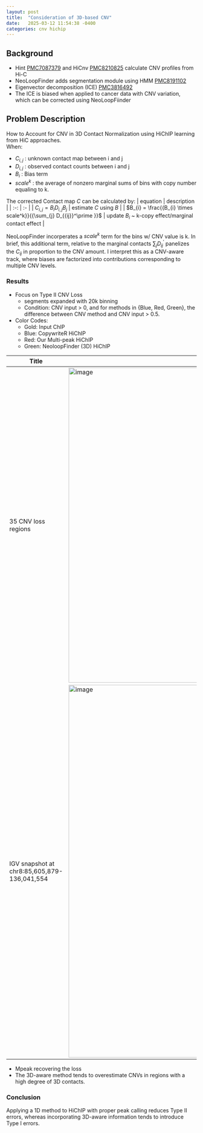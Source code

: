 ```yaml
---
layout: post
title:  "Consideration of 3D-based CNV"
date:   2025-03-12 11:54:38 -0400
categories: cnv hichip
---
```


## Background
- Hint [PMC7087379](https://pmc.ncbi.nlm.nih.gov/articles/PMC7087379/) and HiCnv [PMC8210825](https://pmc.ncbi.nlm.nih.gov/articles/PMC8210825/) calculate CNV profiles from Hi-C
- NeoLoopFinder adds segmentation module using HMM [PMC8191102](https://pmc.ncbi.nlm.nih.gov/articles/PMC8191102/)
- Eigenvector decomposition (ICE) [PMC3816492](https://pmc.ncbi.nlm.nih.gov/articles/PMC3816492/)
- The ICE is biased when applied to cancer data with CNV variation, which can be corrected using NeoLoopFiinder

## Problem Description

How to Account for CNV in 3D Contact Normalization using HiChIP learning from HiC approaches. 
</br>When:
- $C_{i,j}$ : unknown contact map between i and j
- $D_{i,j}$ : observed contact counts between i and j
- $B_i$ : Bias term
- $scale^k$ : the average of nonzero marginal sums of bins with copy number equaling to k.

The corrected Contact map $C$ can be calculated by:
| equation | description |
| :-: | :- |
| $C_{i,j} = B_i D_{i,j} B_j$ | estimate $C$ using $B$ |
| $B_{i} = \frac{{B_{i} \times scale^k}}{{\sum_{j} D_{{ij}}^\prime }}$ | update $B_i$ ~ k-copy effect/marginal contact effect |

NeoLoopFinder incorperates a $scale^k$ term for the bins w/ CNV value is k. 
In brief, this additional term, relative to the marginal contacts ${\mathop {\sum }\nolimits_{j} D_{{ij}}^\prime }$ 
panelizes the $C_{ij}$ in proportion to the CNV amount.
I interpret this as a CNV-aware track, where biases are factorized into contributions corresponding to multiple CNV levels.
  
### Results
- Focus on Type II CNV Loss
  - segments expanded with 20k binning
  - Condition: CNV input > 0, and for methods in {Blue, Red, Green}, the difference between CNV method and CNV input > 0.5.
- Color Codes:
  - Gold: Input ChIP
  - Blue: CopywriteR HiChIP
  - Red: Our Multi-peak HiChIP
  - Green: NeoloopFinder (3D) HiChIP
  

| Title | figure |
| - | - |
| 35 CNV loss regions | <img width="832" alt="image" src="https://github.com/user-attachments/assets/aa154f09-2701-4b6d-9518-7f87ec816eb2" /> | 
| IGV snapshot at chr8:85,605,879-136,041,554 | <img width="984" alt="image" src="https://github.com/user-attachments/assets/0e1079ae-4598-43f7-9e47-899be1ac13f2" /> | 


- Mpeak recovering the loss
- The 3D-aware method tends to overestimate CNVs in regions with a high degree of 3D contacts.

### Conclusion
Applying a 1D method to HiChIP with proper peak calling reduces Type II errors, whereas incorporating 3D-aware information tends to introduce Type I errors.

